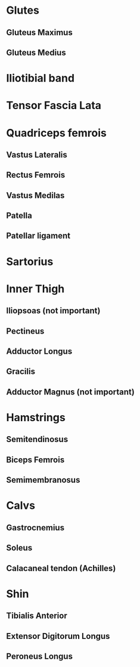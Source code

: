 # Glutes
## Gluteus Maximus
## Gluteus Medius

# Iliotibial band

# Tensor Fascia Lata 

# Quadriceps femrois
## Vastus Lateralis
## Rectus Femrois
## Vastus Medilas
## Patella
## Patellar ligament


# Sartorius

# Inner Thigh
## Iliopsoas (not important)
## Pectineus
## Adductor Longus
## Gracilis
## Adductor Magnus (not important)

# Hamstrings
## Semitendinosus
## Biceps Femrois
## Semimembranosus

# Calvs
## Gastrocnemius
## Soleus
## Calacaneal tendon (Achilles)

# Shin
## Tibialis Anterior
## Extensor Digitorum Longus
## Peroneus Longus


